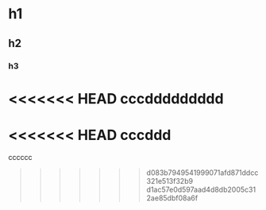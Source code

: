 # h1
## h2
### h3
<<<<<<< HEAD
cccddddddddd
=======
<<<<<<< HEAD
cccddd
=======
cccccc
>>>>>>> d083b7949541999071afd871ddcc321e513f32b9
>>>>>>> d1ac57e0d597aad4d8db2005c312ae85dbf08a6f
